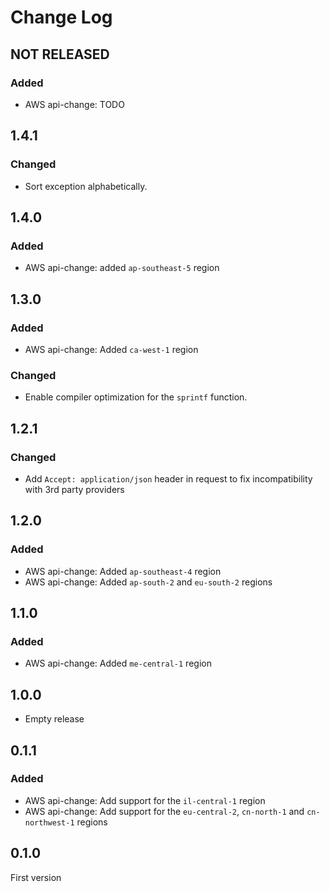 # Change Log

## NOT RELEASED

### Added

- AWS api-change: TODO

## 1.4.1

### Changed

- Sort exception alphabetically.

## 1.4.0

### Added

- AWS api-change: added `ap-southeast-5` region

## 1.3.0

### Added

- AWS api-change: Added `ca-west-1` region

### Changed

- Enable compiler optimization for the `sprintf` function.

## 1.2.1

### Changed

- Add `Accept: application/json` header in request to fix incompatibility with 3rd party providers

## 1.2.0

### Added

- AWS api-change: Added `ap-southeast-4` region
- AWS api-change: Added `ap-south-2` and `eu-south-2` regions

## 1.1.0

### Added

- AWS api-change: Added `me-central-1` region

## 1.0.0

- Empty release

## 0.1.1

### Added

- AWS api-change: Add support for the `il-central-1` region
- AWS api-change: Add support for the `eu-central-2`, `cn-north-1` and `cn-northwest-1` regions

## 0.1.0

First version
